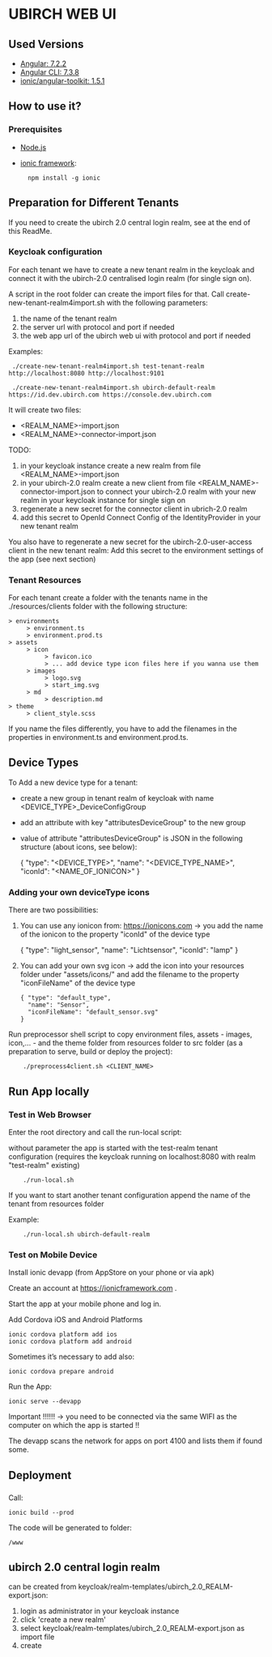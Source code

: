# UBIRCH WEB UI

## Used Versions

* [Angular: 7.2.2](https://angular.io/)
* [Angular CLI: 7.3.8](https://cli.angular.io/)
* [ionic/angular-toolkit: 1.5.1](https://ionicframework.com)

## How to use it?

### Prerequisites

* [Node.js](https://nodejs.org/)
* [ionic framework](https://ionicframework.com/getting-started):


        npm install -g ionic

## Preparation for Different Tenants

If you need to create the ubirch 2.0 central login realm, see at the end of this ReadMe.

### Keycloak configuration

For each tenant we have to create a new tenant realm in the keycloak 
and connect it with the ubirch-2.0 centralised login realm (for single sign on).

A script in the root folder can create the import files for that. 
Call create-new-tenant-realm4import.sh with the following parameters:

1. the name of the tenant realm
2. the server url with protocol and port if needed
3. the web app url of the ubirch web ui with protocol and port if needed
    
Examples:

     ./create-new-tenant-realm4import.sh test-tenant-realm http://localhost:8080 http://localhost:9101
     
     ./create-new-tenant-realm4import.sh ubirch-default-realm https://id.dev.ubirch.com https://console.dev.ubirch.com

It will create two files:
 * <REALM_NAME>-import.json
 * <REALM_NAME>-connector-import.json
 
TODO:

1. in your keycloak instance create a new realm from file <REALM_NAME>-import.json
2. in your ubirch-2.0 realm create a new client from file <REALM_NAME>-connector-import.json 
to connect your ubirch-2.0 realm with your new realm in your keycloak instance for single sign on
3. regenerate a new secret for the connector client in ubrich-2.0 realm
4. add this secret to OpenId Connect Config of the IdentityProvider in your new tenant realm

You also have to regenerate a new secret for the ubirch-2.0-user-access client in the new tenant realm:
Add this secret to the environment settings of the app (see next section)


### Tenant Resources

For each tenant create a folder with the tenants name in the ./resources/clients folder with the following structure:

  > 
    > environments
         > environment.ts
         > environment.prod.ts
    > assets
         > icon
              > favicon.ico
              > ... add device type icon files here if you wanna use them
         > images
              > logo.svg
              > start_img.svg
         > md
              > description.md
    > theme
         > client_style.scss

If you name the files differently, you have to add the filenames in the properties in environment.ts and environment.prod.ts.

## Device Types

To Add a new device type for a tenant:

* create a new group in tenant realm of keycloak with name <DEVICE_TYPE>_DeviceConfigGroup
* add an attribute with key "attributesDeviceGroup" to the new group
* value of attribute "attributesDeviceGroup" is JSON in the following structure (about icons, see below):


    { "type": "<DEVICE_TYPE>",
      "name": "<DEVICE_TYPE_NAME>",
      "iconId": "<NAME_OF_IONICON>"
    }     

### Adding your own deviceType icons

There are two possibilities:

1. You can use any ionicon from: https://ionicons.com 
 -> you add the name of the ionicon to the property "iconId" of the device type


    { "type": "light_sensor",
      "name": "Lichtsensor",
      "iconId": "lamp"
    }     

2. You can add your own svg icon
 -> add the icon into your resources folder under "assets/icons/" 
and add the filename to the property "iconFileName" of the device type


       { "type": "default_type",
         "name": "Sensor",
         "iconFileName": "default_sensor.svg"
       }


Run preprocessor shell script to copy environment files, assets - images, icon,... - and the theme folder 
from resources folder to src folder (as a preparation to serve, build or deploy the project):

```
    ./preprocess4client.sh <CLIENT_NAME>
```

## Run App locally

### Test in Web Browser

Enter the root directory and call the run-local script:

without parameter the app is started with the test-realm tenant configuration
(requires the keycloak running on localhost:8080 with realm "test-realm" existing)

```
    ./run-local.sh
```

If you want to start another tenant configuration append the name of the tenant from resources folder

Example:

```
    ./run-local.sh ubirch-default-realm
```


### Test on Mobile Device

Install ionic devapp
(from AppStore on your phone or via apk)

Create an account at https://ionicframework.com .

Start the app at your mobile phone and log in.

Add Cordova iOS and Android Platforms

	ionic cordova platform add ios
	ionic cordova platform add android

Sometimes it’s necessary to add also:

	ionic cordova prepare android

Run the App:

	ionic serve --devapp

Important !!!!!! -> you need to be connected via the same WIFI as the computer on which the app is started !!

The devapp scans the network for apps on port 4100 and lists them if found some.

## Deployment

### 

Call:

    ionic build --prod

The code will be generated to folder:

    /www

## ubirch 2.0 central login realm

can be created from keycloak/realm-templates/ubirch_2.0_REALM-export.json:

1. login as administrator in your keycloak instance
2. click 'create a new realm'
3. select keycloak/realm-templates/ubirch_2.0_REALM-export.json as import file
4. create

